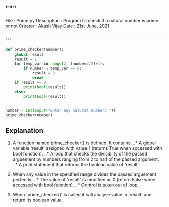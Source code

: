 """ 
------------------------------------------------------------------------------------

File                      :    Prime.py
Description               :    Program to check if a natural number is prime or not
Creator                   :    Akash Vijay
Date                      :    21st June, 2021

------------------------------------------------------------------------------------

"""

```python
def prime_checker(number):
    global result                               
    result = 1
    for temp_var in range(2, (number//2)+1):    
        if number % temp_var == 0:
            result = 0                          
            break
    if result == 0:
        print(bool(result))                     
    else:
        print(bool(result))

        
number = int(input("Enter any natural number: "))
prime_checker(number)
```




## Explanation

1. A function named prime_checker() is defined. It contains: 
..* A global variable 'result' assigned with value 1 (returns True when accessed with bool function).
..* A loop that checks the divisibilty of the passed arguement by numbers ranging from 2 to half of the passed argument.
..* A print statement that returns the boolean value of 'result'.

2. When any value in the specified range divides the passed arguement perfectly:
..* The value of 'result' is modified as 0 (return False when accessed with bool function).
..* Control is taken out of loop.

3. When 'prime_checker()' is called it will analyse value in 'result' and return its boolean value.
